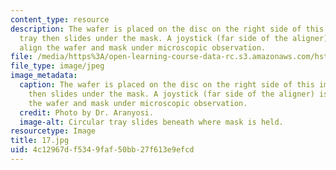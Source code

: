 ```yaml
---
content_type: resource
description: The wafer is placed on the disc on the right side of this image. This
  tray then slides under the mask. A joystick (far side of the aligner) is used to
  align the wafer and mask under microscopic observation.
file: /media/https%3A/open-learning-course-data-rc.s3.amazonaws.com/hst-410j-projects-in-microscale-engineering-for-the-life-sciences-spring-2007/4c12967df5349faf50bb27f613e9efcd_17.jpg
file_type: image/jpeg
image_metadata:
  caption: The wafer is placed on the disc on the right side of this image. This tray
    then slides under the mask. A joystick (far side of the aligner) is used to align
    the wafer and mask under microscopic observation.
  credit: Photo by Dr. Aranyosi.
  image-alt: Circular tray slides beneath where mask is held.
resourcetype: Image
title: 17.jpg
uid: 4c12967d-f534-9faf-50bb-27f613e9efcd
---
```

